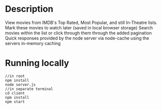# Description

View movies from IMDB's Top Rated, Most Popular, and still In-Theatre lists.
Mark these movies to watch later (saved in local browser storage)
Search movies within the list or click through them through the added pagination
Quick responses provided by the node server via node-cache using the servers in-memory caching

# Running locally

```
//in root
npm install
node server.js
//in separate terminal
cd client
npm install
npm start
```
